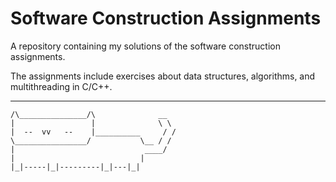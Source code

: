 # Software Construction Assignments

A repository containing my solutions of the software construction assignments.

The assignments include exercises about data structures, algorithms, and multithreading in C/C++.

---

```
/\_______________/\              __
|                 |              \ \
|  --  vv   --    |__________     / /
\________________/           \__ / /
|                             ____/
|                            |
|_|-----|_|---------|_|---|_|

```